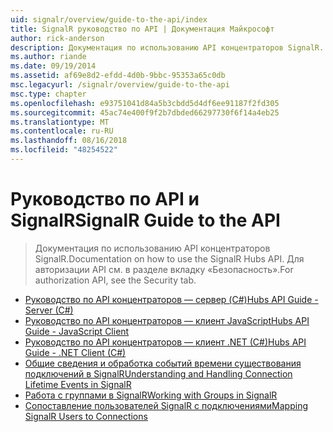 ```yaml
---
uid: signalr/overview/guide-to-the-api/index
title: SignalR руководство по API | Документация Майкрософт
author: rick-anderson
description: Документация по использованию API концентраторов SignalR. Для авторизации API см. в разделе вкладку «Безопасность».
ms.author: riande
ms.date: 09/19/2014
ms.assetid: af69e8d2-efdd-4d0b-9bbc-95353a65c0db
msc.legacyurl: /signalr/overview/guide-to-the-api
msc.type: chapter
ms.openlocfilehash: e93751041d84a5b3cbdd5d4df6ee91187f2fd305
ms.sourcegitcommit: 45ac74e400f9f2b7dbded66297730f6f14a4eb25
ms.translationtype: MT
ms.contentlocale: ru-RU
ms.lasthandoff: 08/16/2018
ms.locfileid: "48254522"
---
```

<a name="signalr-guide-to-the-api"></a><span data-ttu-id="3203e-104">Руководство по API и SignalR</span><span class="sxs-lookup"><span data-stu-id="3203e-104">SignalR Guide to the API</span></span>
====================
> <span data-ttu-id="3203e-105">Документация по использованию API концентраторов SignalR.</span><span class="sxs-lookup"><span data-stu-id="3203e-105">Documentation on how to use the SignalR Hubs API.</span></span> <span data-ttu-id="3203e-106">Для авторизации API см. в разделе вкладку «Безопасность».</span><span class="sxs-lookup"><span data-stu-id="3203e-106">For authorization API, see the Security tab.</span></span>


- [<span data-ttu-id="3203e-107">Руководство по API концентраторов — сервер (C#)</span><span class="sxs-lookup"><span data-stu-id="3203e-107">Hubs API Guide - Server (C#)</span></span>](hubs-api-guide-server.md)
- [<span data-ttu-id="3203e-108">Руководство по API концентраторов — клиент JavaScript</span><span class="sxs-lookup"><span data-stu-id="3203e-108">Hubs API Guide - JavaScript Client</span></span>](hubs-api-guide-javascript-client.md)
- [<span data-ttu-id="3203e-109">Руководство по API концентраторов — клиент .NET (C#)</span><span class="sxs-lookup"><span data-stu-id="3203e-109">Hubs API Guide - .NET Client (C#)</span></span>](hubs-api-guide-net-client.md)
- [<span data-ttu-id="3203e-110">Общие сведения и обработка событий времени существования подключений в SignalR</span><span class="sxs-lookup"><span data-stu-id="3203e-110">Understanding and Handling Connection Lifetime Events in SignalR</span></span>](handling-connection-lifetime-events.md)
- [<span data-ttu-id="3203e-111">Работа с группами в SignalR</span><span class="sxs-lookup"><span data-stu-id="3203e-111">Working with Groups in SignalR</span></span>](working-with-groups.md)
- [<span data-ttu-id="3203e-112">Сопоставление пользователей SignalR с подключениями</span><span class="sxs-lookup"><span data-stu-id="3203e-112">Mapping SignalR Users to Connections</span></span>](mapping-users-to-connections.md)
